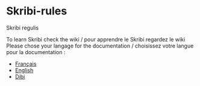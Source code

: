 # Skribi-rules
Skribi regulis

To learn Skribi check the wiki / pour apprendre le Skribi regardez le wiki
Please chose your langage for the documentation / choisissez votre langue pour la documentation :
- [Français](./Français/README)
- [English](./English/README)
- [Dibi](./Dibi/README)


